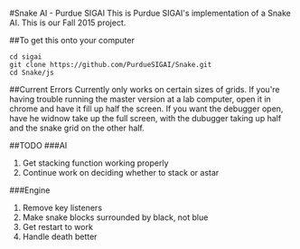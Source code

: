 #Snake AI - Purdue SIGAI
This is Purdue SIGAI's implementation of a Snake AI. This is our Fall 2015 project.

##To get this onto your computer
```
cd sigai
git clone https://github.com/PurdueSIGAI/Snake.git
cd Snake/js
```

##Current Errors
Currently only works on certain sizes of grids. If you're having trouble running the master version at a lab computer, open it in chrome and have it fill up half the screen. If you want the debugger open, have he widnow take up the full screen, with the dubugger taking up half and the snake grid on the other half.

##TODO
###AI
1. Get stacking function working properly
2. Continue work on deciding whether to stack or astar

###Engine
1. Remove key listeners
2. Make snake blocks surrounded by black, not blue
3. Get restart to work
4. Handle death better
